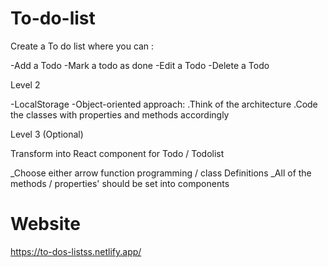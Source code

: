 # To-do-list

Create a To do list where you can :

-Add a Todo
-Mark a todo as done
-Edit a Todo
-Delete a Todo

Level 2

-LocalStorage
-Object-oriented approach:
  .Think of the architecture
  .Code the classes with properties and methods accordingly 
  
  Level 3 (Optional)
  
  Transform into React component for Todo / Todolist
  
  _Choose either arrow function programming / class Definitions
  _All of the methods / properties' should be set into components
  
  # Website
  
https://to-dos-listss.netlify.app/
  
